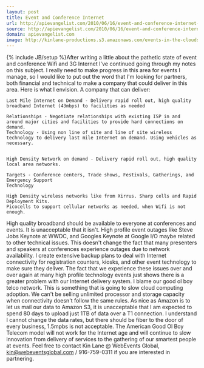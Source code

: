 ```yaml
---
layout: post
title: Event and Conference Internet
url: http://apievangelist.com/2010/06/16/event-and-conference-internet-connectivity/
source: http://apievangelist.com/2010/06/16/event-and-conference-internet-connectivity/
domain: apievangelist.com
image: http://kinlane-productions.s3.amazonaws.com/events-in-the-clouds/steve-jobs-keynote.jpg
---
```

{% include JB/setup %}After writing a little about the pathetic state of event and conference Wifi and 3G Internet I've continued going through my notes on this subject.
I really need to make progress in this area for events I manage, so I would like to put out the word that I'm looking for partners, both financial and technical to make a company that could deliver in this area.
Here is what I envision. A company that can deliver:

	Last Mile Internet on Demand - Delivery rapid roll out, high quality broadband Internet (43mbps) to facilities as needed

	Relationships - Negotiate relationships with existing ISP in and around major cities and facilities to provide hard connections on demand.
	Technology - Using non line of site and line of site wireless technology to delivery last mile Internet on demand. Using vehicles as necessary.


	High Density Network on demand - Delivery rapid roll out, high quality local area networks.

	Targets - Conference centers, Trade shows, Festivals, Gatherings, and Emergency Support
	Technology

	High Density wireless networks like from Xirrus. Sharp cells and Rapid Deployment Kits.
	Picocells to support cellular networks as needed, when Wifi is not enough.





High quality broadband should be available to everyone at conferences and events. It is unacceptable that it isn't.
High profile event outages like Steve Jobs Keynote at WWDC, and Googles Keynote at Google I/O maybe related to other technical issues. This doesn't change the fact that many presenters and speakers at conferences experience outages due to network availability. I create extensive backup plans to deal with Internet connectivity for registration counters, kiosks, and other event technology to make sure they deliver.
The fact that we experience these issues over and over again at many high profile technology events just shows there is a greater problem with our Internet delivery system. I blame our good ol boy telco network.
This is something that is going to slow cloud computing adoption. We can't be selling unlimited processor and storage capacity when connectivity doesn't follow the same rules.
As nice as Amazon is to let us mail our data to Amazon S3, it is unacceptable that I am expected to spend 80 days to upload just 1TB of data over a T1 connection. I understand I cannot change the data rates, but there should be fiber to the door of every business, 1.5mpbs is not acceptable.
The American Good Ol Boy Telecom model will not work for the Internet age and will continue to slow innovation from delivery of services to the gathering of our smartest people at events.
Feel free to contact Kin Lane @ WebEvents Global, kin@webeventsglobal.com / 916-759-0311 if you are interested in partnering.
